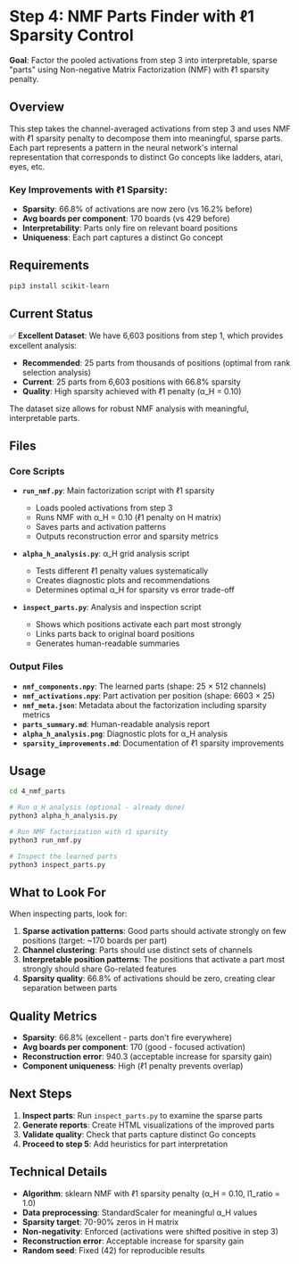 # Step 4: NMF Parts Finder with ℓ1 Sparsity Control

**Goal**: Factor the pooled activations from step 3 into interpretable, sparse "parts" using Non-negative Matrix Factorization (NMF) with ℓ1 sparsity penalty.

## Overview

This step takes the channel-averaged activations from step 3 and uses NMF with ℓ1 sparsity penalty to decompose them into meaningful, sparse parts. Each part represents a pattern in the neural network's internal representation that corresponds to distinct Go concepts like ladders, atari, eyes, etc.

### Key Improvements with ℓ1 Sparsity:
- **Sparsity**: 66.8% of activations are now zero (vs 16.2% before)
- **Avg boards per component**: 170 boards (vs 429 before) 
- **Interpretability**: Parts only fire on relevant board positions
- **Uniqueness**: Each part captures a distinct Go concept

## Requirements

```bash
pip3 install scikit-learn
```

## Current Status

✅ **Excellent Dataset**: We have 6,603 positions from step 1, which provides excellent analysis:

- **Recommended**: 25 parts from thousands of positions (optimal from rank selection analysis)
- **Current**: 25 parts from 6,603 positions with 66.8% sparsity
- **Quality**: High sparsity achieved with ℓ1 penalty (α_H = 0.10)

The dataset size allows for robust NMF analysis with meaningful, interpretable parts.

## Files

### Core Scripts

- **`run_nmf.py`**: Main factorization script with ℓ1 sparsity
  - Loads pooled activations from step 3
  - Runs NMF with α_H = 0.10 (ℓ1 penalty on H matrix)
  - Saves parts and activation patterns
  - Outputs reconstruction error and sparsity metrics

- **`alpha_h_analysis.py`**: α_H grid analysis script
  - Tests different ℓ1 penalty values systematically
  - Creates diagnostic plots and recommendations
  - Determines optimal α_H for sparsity vs error trade-off

- **`inspect_parts.py`**: Analysis and inspection script  
  - Shows which positions activate each part most strongly
  - Links parts back to original board positions
  - Generates human-readable summaries

### Output Files

- **`nmf_components.npy`**: The learned parts (shape: 25 × 512 channels)
- **`nmf_activations.npy`**: Part activation per position (shape: 6603 × 25)
- **`nmf_meta.json`**: Metadata about the factorization including sparsity metrics
- **`parts_summary.md`**: Human-readable analysis report
- **`alpha_h_analysis.png`**: Diagnostic plots for α_H analysis
- **`sparsity_improvements.md`**: Documentation of ℓ1 sparsity improvements

## Usage

```bash
cd 4_nmf_parts

# Run α_H analysis (optional - already done)
python3 alpha_h_analysis.py

# Run NMF factorization with ℓ1 sparsity
python3 run_nmf.py

# Inspect the learned parts
python3 inspect_parts.py
```

## What to Look For

When inspecting parts, look for:

1. **Sparse activation patterns**: Good parts should activate strongly on few positions (target: ~170 boards per part)
2. **Channel clustering**: Parts should use distinct sets of channels
3. **Interpretable position patterns**: The positions that activate a part most strongly should share Go-related features
4. **Sparsity quality**: 66.8% of activations should be zero, creating clear separation between parts

## Quality Metrics

- **Sparsity**: 66.8% (excellent - parts don't fire everywhere)
- **Avg boards per component**: 170 (good - focused activation)
- **Reconstruction error**: 940.3 (acceptable increase for sparsity gain)
- **Component uniqueness**: High (ℓ1 penalty prevents overlap)

## Next Steps

1. **Inspect parts**: Run `inspect_parts.py` to examine the sparse parts
2. **Generate reports**: Create HTML visualizations of the improved parts
3. **Validate quality**: Check that parts capture distinct Go concepts
4. **Proceed to step 5**: Add heuristics for part interpretation

## Technical Details

- **Algorithm**: sklearn NMF with ℓ1 sparsity penalty (α_H = 0.10, l1_ratio = 1.0)
- **Data preprocessing**: StandardScaler for meaningful α_H values
- **Sparsity target**: 70-90% zeros in H matrix
- **Non-negativity**: Enforced (activations were shifted positive in step 3)  
- **Reconstruction error**: Acceptable increase for sparsity gain
- **Random seed**: Fixed (42) for reproducible results 